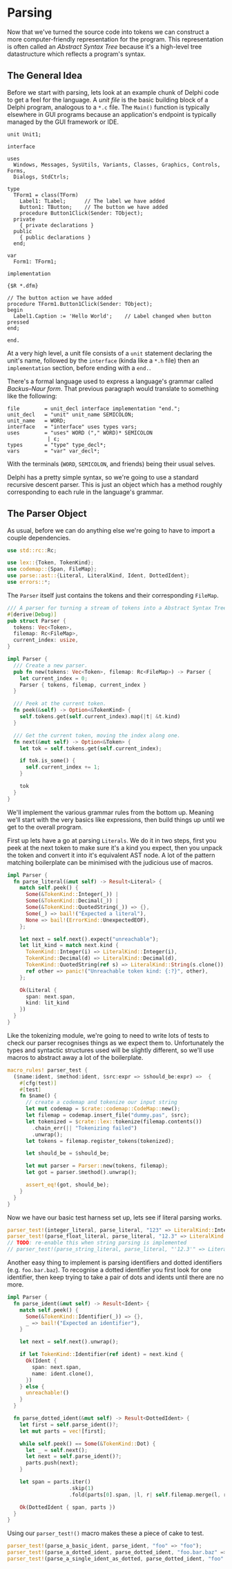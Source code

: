 # Parsing


Now that we've turned the source code into tokens we can construct a more
computer-friendly representation for the program. This representation is
often called an *Abstract Syntax Tree* because it's a high-level tree
datastructure which reflects a program's syntax.


## The General Idea

Before we start with parsing, lets look at an example chunk of Delphi code
to get a feel for the language. A *unit file* is the basic building block of a
Delphi program, analogous to a `*.c` file. The `Main()` function is typically
elsewhere in GUI programs because an application's endpoint is typically 
managed by the GUI framework or IDE.


```delphi
unit Unit1;

interface

uses
  Windows, Messages, SysUtils, Variants, Classes, Graphics, Controls, Forms,
  Dialogs, StdCtrls;

type
  TForm1 = class(TForm)
    Label1: TLabel;      // The label we have added
    Button1: TButton;    // The button we have added
    procedure Button1Click(Sender: TObject);
  private
    { private declarations }
  public
    { public declarations }
  end;

var
  Form1: TForm1;

implementation

{$R *.dfm}

// The button action we have added
procedure TForm1.Button1Click(Sender: TObject);
begin
  Label1.Caption := 'Hello World';    // Label changed when button pressed
end;

end.
```

At a very high level, a unit file consists of a `unit` statement declaring the 
unit's name, followed by the `interface` (kinda like a `*.h` file) then an
`implementation` section, before ending with a `end.`.

There's a formal language used to express a language's grammar called 
*Backus–Naur form*. That previous paragraph would translate to something like 
the following:

```ebnf
file        = unit_decl interface implementation "end.";
unit_decl   = "unit" unit_name SEMICOLON;
unit_name   = WORD;
interface   = "interface" uses types vars;
uses        = "uses" WORD ("," WORD)* SEMICOLON
             | ε;
types       = "type" type_decl*;
vars        = "var" var_decl*;
```

With the terminals (`WORD`, `SEMICOLON`, and friends) being their usual selves.

Delphi has a pretty simple syntax, so we're going to use a standard recursive
descent parser. This is just an object which has a method roughly corresponding 
to each rule in the language's grammar.


## The Parser Object

As usual, before we can do anything else we're going to have to import a couple
dependencies.

```rust
use std::rc::Rc;

use lex::{Token, TokenKind};
use codemap::{Span, FileMap};
use parse::ast::{Literal, LiteralKind, Ident, DottedIdent};
use errors::*;
```

The `Parser` itself just contains the tokens and their corresponding `FileMap`.

```rust
/// A parser for turning a stream of tokens into a Abstract Syntax Tree.
#[derive(Debug)]
pub struct Parser {
  tokens: Vec<Token>,
  filemap: Rc<FileMap>,
  current_index: usize,
}

impl Parser {
  /// Create a new parser.
  pub fn new(tokens: Vec<Token>, filemap: Rc<FileMap>) -> Parser {
    let current_index = 0;
    Parser { tokens, filemap, current_index }
  }

  /// Peek at the current token.
  fn peek(&self) -> Option<&TokenKind> {
    self.tokens.get(self.current_index).map(|t| &t.kind)
  }

  /// Get the current token, moving the index along one.
  fn next(&mut self) -> Option<&Token> {
    let tok = self.tokens.get(self.current_index);

    if tok.is_some() {
      self.current_index += 1;
    }

    tok
  }
}
```

We'll implement the various grammar rules from the bottom up. Meaning we'll 
start with the very basics like expressions, then build things up until we
get to the overall program.

First up lets have a go at parsing `Literals`. We do it in two steps, first
you peek at the next token to make sure it's a kind you expect, then you
unpack the token and convert it into it's equivalent AST node. A lot of the
pattern matching boilerplate can be minimised with the judicious use of macros.

```rust
impl Parser {
  fn parse_literal(&mut self) -> Result<Literal> {
    match self.peek() {
      Some(&TokenKind::Integer(_)) | 
      Some(&TokenKind::Decimal(_)) | 
      Some(&TokenKind::QuotedString(_)) => {},
      Some(_) => bail!("Expected a literal"),
      None => bail!(ErrorKind::UnexpectedEOF),
    };

    let next = self.next().expect("unreachable");
    let lit_kind = match next.kind {
      TokenKind::Integer(i) => LiteralKind::Integer(i),
      TokenKind::Decimal(d) => LiteralKind::Decimal(d),
      TokenKind::QuotedString(ref s) => LiteralKind::String(s.clone()),
      ref other => panic!("Unreachable token kind: {:?}", other),
    };

    Ok(Literal {
      span: next.span,
      kind: lit_kind
    })
  }
}
```

Like the tokenizing module, we're going to need to write lots of tests to 
check our parser recognises things as we expect them to. Unfortunately the
types and syntactic structures used will be slightly different, so we'll
use macros to abstract away a lot of the boilerplate.

```rust
macro_rules! parser_test {
  ($name:ident, $method:ident, $src:expr => $should_be:expr) =>  {
    #[cfg(test)]
    #[test]
    fn $name() {
      // create a codemap and tokenize our input string
      let mut codemap = $crate::codemap::CodeMap::new();
      let filemap = codemap.insert_file("dummy.pas", $src);
      let tokenized = $crate::lex::tokenize(filemap.contents())
        .chain_err(|| "Tokenizing failed")
        .unwrap();
      let tokens = filemap.register_tokens(tokenized);

      let should_be = $should_be;

      let mut parser = Parser::new(tokens, filemap);
      let got = parser.$method().unwrap();

      assert_eq!(got, should_be);
    }
  }
}
```

Now we have our basic test harness set up, lets see if literal parsing works.

```rust
parser_test!(integer_literal, parse_literal, "123" => LiteralKind::Integer(123));
parser_test!(parse_float_literal, parse_literal, "12.3" => LiteralKind::Decimal(12.3));
// TODO: re-enable this when string parsing is implemented
// parser_test!(parse_string_literal, parse_literal, "'12.3'" => LiteralKind::String("12.3".to_string()));
```

Another easy thing to implement is parsing identifiers and dotted identifiers 
(e.g. `foo.bar.baz`). To recognise a dotted identifier you first look for one
identifier, then keep trying to take a pair of dots and idents until there are
no more.


```rust
impl Parser {
  fn parse_ident(&mut self) -> Result<Ident> {
    match self.peek() {
      Some(&TokenKind::Identifier(_)) => {},
      _ => bail!("Expected an identifier"),
    }

    let next = self.next().unwrap();

    if let TokenKind::Identifier(ref ident) = next.kind {
      Ok(Ident {
        span: next.span,
        name: ident.clone(),
      })
    } else {
      unreachable!()
    }
  }

  fn parse_dotted_ident(&mut self) -> Result<DottedIdent> {
    let first = self.parse_ident()?;
    let mut parts = vec![first];

    while self.peek() == Some(&TokenKind::Dot) {
      let _ = self.next();
      let next = self.parse_ident()?;
      parts.push(next);
    }

    let span = parts.iter()
                    .skip(1)
                    .fold(parts[0].span, |l, r| self.filemap.merge(l, r.span));

    Ok(DottedIdent { span, parts })    
  }
}
```

Using our `parser_test!()` macro makes these a piece of cake to test.

```rust
parser_test!(parse_a_basic_ident, parse_ident, "foo" => "foo");
parser_test!(parse_a_dotted_ident, parse_dotted_ident, "foo.bar.baz" => ["foo", "bar", "baz"]);
parser_test!(parse_a_single_ident_as_dotted, parse_dotted_ident, "foo" => ["foo"]);
```